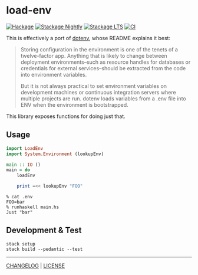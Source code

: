 # load-env

[![Hackage](https://img.shields.io/hackage/v/load-env.svg?style=flat)](https://hackage.haskell.org/package/load-env)
[![Stackage Nightly](http://stackage.org/package/load-env/badge/nightly)](http://stackage.org/nightly/package/load-env)
[![Stackage LTS](http://stackage.org/package/load-env/badge/lts)](http://stackage.org/lts/package/shellwords)
[![CI](https://github.com/pbrisbin/load-env/actions/workflows/ci.yml/badge.svg)](https://github.com/pbrisbin/load-env/actions/workflows/ci.yml)

This is effectively a port of [dotenv][], whose README explains it best:

> Storing configuration in the environment is one of the tenets of a
> twelve-factor app. Anything that is likely to change between deployment
> environments–such as resource handles for databases or credentials for
> external services–should be extracted from the code into environment
> variables.
>
> But it is not always practical to set environment variables on development
> machines or continuous integration servers where multiple projects are run.
> dotenv loads variables from a .env file into ENV when the environment is
> bootstrapped.

[dotenv]: https://github.com/bkeepers/dotenv

This library exposes functions for doing just that.

## Usage

```haskell
import LoadEnv
import System.Environment (lookupEnv)

main :: IO ()
main = do
    loadEnv

    print =<< lookupEnv "FOO"
```

```console
% cat .env
FOO=bar
% runhaskell main.hs
Just "bar"
```

## Development & Test

```
stack setup
stack build --pedantic --test
```

---

[CHANGELOG](./CHANGELOG.md) | [LICENSE](./LICENSE)
